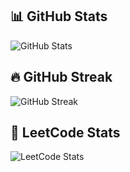 

## 📊 GitHub Stats
![GitHub Stats](https://github-readme-stats.vercel.app/api?username=devwm3&show_icons=true&theme=radical)

## 🔥 GitHub Streak
![GitHub Streak](https://github-readme-streak-stats.herokuapp.com?user=devwm3&theme=radical)

## 🧠 LeetCode Stats
![LeetCode Stats](https://leetcard.jacoblin.cool/devwm3?theme=dark&font=baloo_2)
